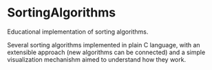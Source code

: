 SortingAlgorithms
=================

Educational implementation of sorting algorithms. 

Several sorting algorithms implemented in plain C language, with an extensible approach (new algorithms can be connected)
and a simple visualization mechanishm aimed to understand how they work.
